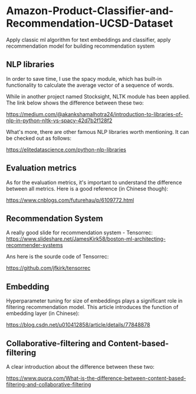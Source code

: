 # Amazon-Product-Classifier-and-Recommendation-UCSD-Dataset
Apply classic ml algorithm for text embeddings and classifier, apply recommendation model for building recommendation system


## NLP libraries
In order to save time, I use the spacy module, which has built-in functionality to calculate the average vector of a sequence of words.

While in another project named Stocksight, NLTK module has been applied. The link below shows the difference between these two:

https://medium.com/@akankshamalhotra24/introduction-to-libraries-of-nlp-in-python-nltk-vs-spacy-42d7b2f128f2

What's more, there are other famous NLP libraries worth mentioning. It can be checked out as follows:

https://elitedatascience.com/python-nlp-libraries

## Evaluation metrics
As for the evaluation metrics, it's important to understand the difference between all metrics. Here is a good reference (in Chinese though):

https://www.cnblogs.com/futurehau/p/6109772.html

## Recommendation System
A really good slide for recommendation system - Tensorrec:
https://www.slideshare.net/JamesKirk58/boston-ml-architecting-recommender-systems

Ans here is the sourde code of Tensorrec:

https://github.com/jfkirk/tensorrec

## Embedding
Hyperparameter tuning for size of embeddings plays a significant role in filtering recommendation model. This article introduces the function of embedding layer (in Chinese): 

https://blog.csdn.net/u010412858/article/details/77848878


## Collaborative-filtering and Content-based-filtering
A clear introduction about the difference between these two:

https://www.quora.com/What-is-the-difference-between-content-based-filtering-and-collaborative-filtering


